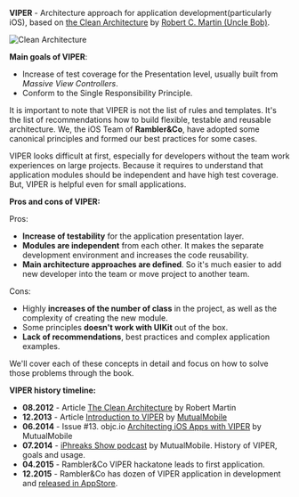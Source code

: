 **VIPER** - Architecture approach for application development(particularly iOS), based on [the Clean Architecture](https://blog.8thlight.com/uncle-bob/2012/08/13/the-clean-architecture.html) by [Robert C. Martin (Uncle Bob)](http://blog.cleancoder.com/).

![Clean Architecture](http://i.imgur.com/rt9bUjo.png)

**Main goals of VIPER**:

- Increase of test coverage for the Presentation level, usually built from *Massive View Controllers*.
- Conform to the Single Responsibility Principle.

It is important to note that VIPER is not the list of rules and templates. It's the list of recommendations how to build flexible, testable and reusable architecture. We, the iOS Team of **Rambler&Co**, have adopted some canonical principles and formed our best practices for some cases.

VIPER looks difficult at first, especially for developers without the team work experiences on large projects. Because it requires to understand that application modules should be independent and have high test coverage. But, VIPER is helpful even for small applications.

**Pros and cons of VIPER:**

Pros:

- **Increase of testability** for the application presentation layer.
- **Modules are independent** from each other. It makes the separate development environment and increases the code reusability.
- **Main architecture approaches are defined**. So it's much easier to add new developer into the team or move project to another team.

Cons:

- Highly **increases of the number of class** in the project, as well as the complexity of creating the new module.
- Some principles **doesn't work with UIKit** out of the box.
- **Lack of recommendations**, best practices and complex application examples.

We'll cover each of these concepts in detail and focus on how to solve those problems through the book.

**VIPER history timeline:**

- **08.2012** - Article [The Clean Architecture](https://blog.8thlight.com/uncle-bob/2012/08/13/the-clean-architecture.html) by Robert Martin
- **12.2013** - Article [Introduction to VIPER](http://mutualmobile.github.io/blog/2013/12/04/viper-introduction/) by [MutualMobile](http://mutualmobile.github.io/)
- **06.2014** - Issue #13. objc.io [Architecting iOS Apps with VIPER](https://www.objc.io/issues/13-architecture/viper/) by MutualMobile
- **07.2014** - [iPhreaks Show podcast](https://itunes.apple.com/ru/podcast/the-iphreaks-show/id634022060?mt=2&i=316803444) by MutualMobile. History of VIPER, goals and usage.
- **04.2015** - Rambler&Co VIPER hackatone leads to first application.
- **12.2015** - Rambler&Co has dozen of VIPER application in development and [released in AppStore](https://itunes.apple.com/ru/developer/rambler-internet-holdings/id395455934).
